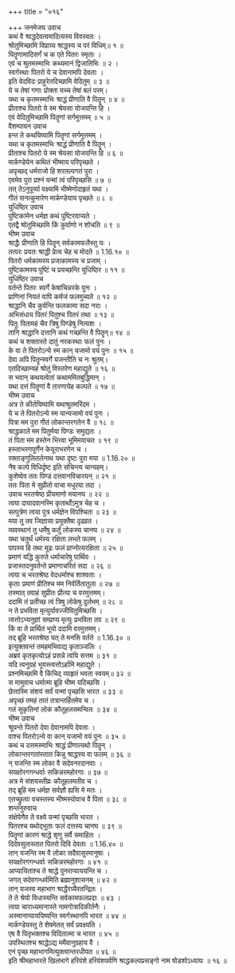 +++
title = "०१६"

+++
जनमेजय उवाच  
कथं वै श्राद्धदेवत्वमादित्यस्य विवस्वतः ।  
श्रोतुमिच्छामि विप्राग्र्य श्राद्धस्य च परं विधिम्॥ १ ॥  
पितॄणामादिसर्गं च क एते पितरः स्मृताः ।  
एवं च श्रुतमस्माभिः कथ्यमानं द्विजातिभिः ॥ २ ।  
स्वर्गस्थाः पितरो ये च देवानामपि देवताः ।  
इति वेदविदः प्राहुरेतदिच्छामि वेदितुम् ॥ ३ ॥  
ये च तेषां गणाः प्रोक्ता यच्च तेषां बलं परम्।  
यथा च कृतमस्माभिः श्राद्धं प्रीणाति वै पितॄन् ॥ ४ ॥  
प्रीताश्च पितरो ये स्म श्रेयसा योजयन्ति हि ।  
एवं वेदितुमिच्छामि पितॄणां सर्गमुत्तमम् ॥ ५ ॥  
वैशम्पायन उवाच  
हन्त ते कथयिष्यामि पितॄणां सर्गमुत्तमम् ।  
यथा च कृतमस्माभिः श्राद्धं प्रीणाति वै पितॄन् ।  
प्रीताश्च पितरो ये स्म श्रेयसा योजयन्ति हि ॥ ६ ॥  
मार्कण्डेयेन कथितं भीष्माय परिपृच्छते ।  
अपृच्छद् धर्मराजो हि शरतल्पगतं पुरा ।  
एवमेव पुरा प्रश्नं यन्मां त्वं परिपृच्छसि ॥ ७ ॥  
तत् तेऽनुपूर्व्या वक्ष्यामि भीष्मेणोदाहृतं यथा ।  
गीतं सनत्कुमारेण मार्कण्डेयाय पृच्छते ॥ ८ ॥  
युधिष्ठिर उवाच  
पुष्टिकामेन धर्मज्ञ कथं पुष्टिरवाप्यते ।  
एतद्वै श्रोतुमिच्छामि किं कुर्वाणो न शोचति ॥ ९ ॥  
भीष्म उवाच  
श्राद्धैः प्रीणाति हि पितॄन् सर्वकामफलैस्तु यः ।  
तत्परः प्रयतः श्राद्धी प्रेत्य चेह च मोदते ॥ 1.16.१० ॥  
पितरो धर्मकामस्य प्रजाकामस्य च प्रजाम् ।  
पुष्टिकामस्य पुष्टिं च प्रयच्छन्ति युधिष्ठिर ॥ ११ ॥  
युधिष्ठिर उवाच  
वर्तन्ते पितरः स्वर्गे केषांचिन्नरके पुनः ।  
प्राणिनां नियतं वापि कर्मजं फलमुच्यते ॥ १२ ॥  
श्राद्धानि चैव कुर्वन्ति फलकामा सदा नराः ।  
अभिसंधाय पितरं पितुश्च पितरं तथा ॥ १३ ॥  
पितुः पितामहं चैव त्रिषु पिण्डेषु नित्यशः ।  
तानि श्राद्धानि दत्तानि कथं गच्छन्ति वै पितॄन्॥ १४ ॥  
कथं च शक्तास्ते दातुं नरकस्थाः फलं पुनः ।  
के वा ते पितरोऽन्ये स्म कान् यजामो वयं पुनः ॥ १५ ॥  
देवा अपि पितॄन्स्वर्गे यजन्तीति च नः श्रुतम्।  
एतदिच्छाम्यहं श्रोतुं विस्तरेण महाद्युते ॥ १६ ॥  
स भवान् कथयत्वेतां कथाममितबुद्धिमान् ।  
यथा दत्तं पितॄणां वै तारणायेह कल्पते ॥ १७ ॥  
भीष्म उवाच  
अत्र ते कीर्तयिष्यामि यथाश्रुतमरिंदम ।  
ये च ते पितरोऽन्ये स्म यान्यजामो वयं पुनः ।  
पित्रा मम पुरा गीतं लोकान्तरगतेन वै ॥ १८ ॥  
श्राद्धकाले मम पितुर्मया पिण्डः समुद्यतः ।  
तं पिता मम हस्तेन भित्त्वा भूमिमयाचत ॥ १९ ॥  
हस्ताभरणपूर्णेन केयूराभरणेन च ।  
रक्ताङ्गुलितलेनाथ यथा दृष्टः पुरा मया ॥ 1.16.२० ॥  
नैष कल्पे विधिर्दृष्ट इति संचिन्त्य चान्यहम्।  
कुशेष्वेव ततः पिण्डं दत्तवानविचारयन् ॥ २१ ॥  
ततः पिता मे सुप्रीतो वाचा मधुरया तदा ।  
उवाच भरतश्रेष्ठ प्रीयमाणो मयानघ ॥ २२ ॥  
त्वया दायादवानस्मि कृतार्थोऽमुत्र चेह च ।  
सत्पुत्रेण त्वया पुत्र धर्मज्ञेन विपश्चिता ॥ २३ ॥  
मया तु तव जिज्ञासा प्रयुक्तैषा दृढव्रत ।  
व्यवस्थानं तु धर्मेषु कर्तुं लोकस्य चानघ ॥ २४ ॥  
यथा चतुर्थं धर्मस्य रक्षिता लभते फलम् ।  
पापस्य हि तथा मूढः फलं प्राप्नोत्यरक्षिता ॥ २५ ॥  
प्रमाणं यद्धि कुरुते धर्माचारेषु पार्थिवः ।  
प्रजास्तदनुवर्तन्ते प्रमाणाचरितं सदा ॥ २६ ॥  
त्वया च भरतश्रेष्ठ वेदधर्माश्च शाश्वताः ।  
कृताः प्रमाणं प्रीतिश्च मम निर्वर्तितातुला ॥ २७ ॥  
तस्मात् तवाहं सुप्रीतः प्रीत्या च वरमुत्तमम्।  
ददामि तं प्रतीच्छ त्वं त्रिषु लोकेषु दुर्लभम् ॥ २८ ॥  
न ते प्रभविता मृत्युर्यावज्जीवितुमिच्छसि ।  
त्वत्तोऽभ्यनुज्ञां सम्प्राप्य मृत्युः प्रभविता तव ॥ २९ ॥  
किं वा ते प्रार्थितं भूयो ददामि वरमुत्तमम्।  
तद् ब्रूहि भरतश्रेष्ठ यत् ते मनसि वर्तते ॥ 1.16.३० ॥  
इत्युक्तवन्तं तमहमभिवाद्य कृताञ्जलिः ।  
अब्रवं कृतकृत्योऽहं प्रसन्ने त्वयि सत्तम ॥ ३१ ॥  
यदि त्वनुग्रहं भूयस्त्वत्तोऽर्हामि महाद्युते ।  
प्रश्नमिच्छामि वै किंचिद् व्याहृतं भवता स्वयम्॥ ३२ ॥  
स मामुवाच धर्मात्मा ब्रूहि भीष्म यदिच्छसि ।  
छेत्तास्मि संशयं सर्वं यन्मां पृच्छसि भारत ॥ ३३ ॥  
अपृच्छं तमहं तातं तत्रान्तर्हितमेव च ।  
गतं सुकृतिनां लोकं कौतूहलसमन्वितः ॥ ३४ ॥  
भीष्म उवाच  
श्रूयन्ते पितरो देवा देवानामपि देवताः ।  
वाश्च पितरोऽन्ये वा कान् यजामो वयं पुनः ॥ ३५ ॥  
कथं च दत्तमस्माभिः श्राद्धं प्रीणात्यथो पितॄन् ।  
लोकान्तरगतांस्तात किन्नु श्राद्धस्य वा फलम् ॥ ३६ ॥  
न् यजन्ति स्म लोका वै सदेवनरदानवाः ।  
सयक्षोरगगन्धर्वाः सकिन्नरमहोरगाः ॥ ३७ ॥  
अत्र मे संशयस्तीव्रः कौतूहलमतीव च ।  
तद् ब्रूहि मम धर्मज्ञ सर्वज्ञौ ह्यसि मे मतः ।  
एतच्छ्रुत्वा वचस्तस्य भीष्मस्योवाच वै पिता ॥ ३८ ॥  
शन्तनुरुवाच  
संक्षेपेणैव ते वक्ष्ये यन्मां पृच्छसि भारत ।  
पितरश्च यथोद्भूताः फलं दत्तस्य चानघ ॥ ३९ ॥  
पितॄणां कारणं श्राद्धे शृणु सर्वै समाहितः ।  
दिदेवसुतास्तात पितरो दिवि देवताः ॥ 1.16.४० ॥  
तान् यजन्ति स्म वै लोका सदैवासुरमानुषाः ।  
सयक्षोरगगन्धर्वाः सकिन्नरमहोरगाः ॥ ४१ ॥  
आप्यायिताश्च ते श्राद्धे पुनराप्याययन्ति च ।  
जगत् सदेवगन्धर्वमिति ब्रह्मानुशासनम् ॥ ४२ ॥  
तान् यजस्व महाभाग श्राद्धैरग्र्यैरतन्द्रितः ।  
ते ते श्रेयो विधास्यन्ति सर्वकामफलप्रदाः ॥ ४३ ।  
त्वया चाराध्यमानास्ते नामगोत्रादिकीर्तनैः ।  
अस्मानाप्याययिष्यन्ति स्वर्गस्थानपि भारत ॥ ४४ ॥  
मार्कण्डेयस्तु ते शेषमेतत् सर्वं प्रवक्ष्यति ।  
एष वै पितृभक्तश्च विदितात्मा च भारत ॥ ४५ ॥  
उपस्थितश्च श्राद्धेऽद्य ममैवानुग्रहाय वै ।  
एनं पृच्छ महाभागमित्युक्त्वान्तरधीयत ॥ ४६ ॥  
इति श्रीमहाभारते खिलभागे हरिवंशे हरिवंशपर्वणि श्राद्धकल्पप्रसङ्गो नाम षोडशोऽध्यायः ॥ १६ ॥